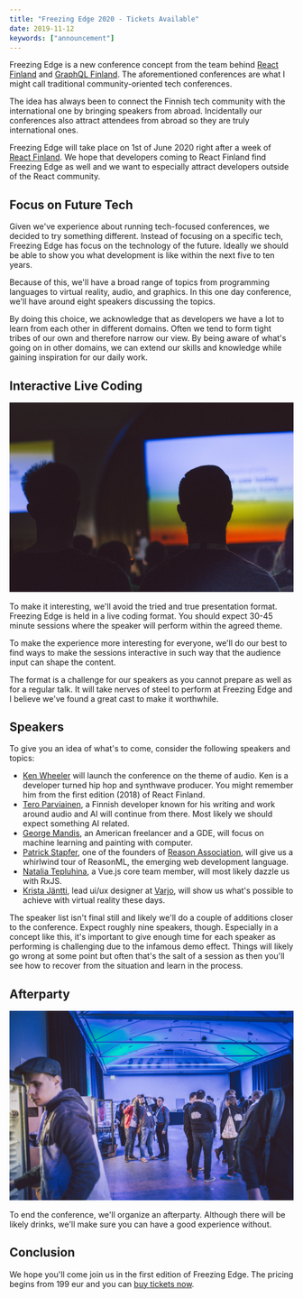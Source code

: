 ```yaml
---
title: "Freezing Edge 2020 - Tickets Available"
date: 2019-11-12
keywords: ["announcement"]
---
```


Freezing Edge is a new conference concept from the team behind [React Finland](https://react-finland.fi) and [GraphQL Finland](https://graphql-finland.fi). The aforementioned conferences are what I might call traditional community-oriented tech conferences.

The idea has always been to connect the Finnish tech community with the international one by bringing speakers from abroad. Incidentally our conferences also attract attendees from abroad so they are truly international ones.

Freezing Edge will take place on 1st of June 2020 right after a week of [React Finland](https://react-finland.fi). We hope that developers coming to React Finland find Freezing Edge as well and we want to especially attract developers outside of the React community.

## Focus on Future Tech

Given we've experience about running tech-focused conferences, we decided to try something different. Instead of focusing on a specific tech, Freezing Edge has focus on the technology of the future. Ideally we should be able to show you what development is like within the next five to ten years.

Because of this, we'll have a broad range of topics from programming languages to virtual reality, audio, and graphics. In this one day conference, we'll have around eight speakers discussing the topics.

By doing this choice, we acknowledge that as developers we have a lot to learn from each other in different domains. Often we tend to form tight tribes of our own and therefore narrow our view. By being aware of what's going on in other domains, we can extend our skills and knowledge while gaining inspiration for our daily work.

## Interactive Live Coding

![React Finland 2019 by [Nick Tulinen](http://nicktulinen.com)](assets/img/conference.jpg)

To make it interesting, we'll avoid the tried and true presentation format. Freezing Edge is held in a live coding format. You should expect 30-45 minute sessions where the speaker will perform within the agreed theme.

To make the experience more interesting for everyone, we'll do our best to find ways to make the sessions interactive in such way that the audience input can shape the content.

The format is a challenge for our speakers as you cannot prepare as well as for a regular talk. It will take nerves of steel to perform at Freezing Edge and I believe we've found a great cast to make it worthwhile.

## Speakers

To give you an idea of what's to come, consider the following speakers and topics:

* [Ken Wheeler](/speakers/#ken-wheeler) will launch the conference on the theme of audio. Ken is a developer turned hip hop and synthwave producer. You might remember him from the first edition (2018) of React Finland.
* [Tero Parviainen](/speakers/#tero-parviainen), a Finnish developer known for his writing and work around audio and AI will continue from there. Most likely we should expect something AI related.
* [George Mandis](/speakers/#george-mandis), an American freelancer and a GDE, will focus on machine learning and painting with computer.
* [Patrick Stapfer](/speakers/#patrick-stapfer), one of the founders of [Reason Association](https://www.reason-association.org), will give us a whirlwind tour of ReasonML, the emerging web development language.
* [Natalia Tepluhina](/speakers/#natalia-tepluhina), a Vue.js core team member, will most likely dazzle us with RxJS.
* [Krista Jäntti](/speakers/#krista-j-ntti), lead ui/ux designer at [Varjo](https://varjo.com), will show us what's possible to achieve with virtual reality these days.

The speaker list isn't final still and likely we'll do a couple of additions closer to the conference. Expect roughly nine speakers, though. Especially in a concept like this, it's important to give enough time for each speaker as performing is challenging due to the infamous demo effect. Things will likely go wrong at some point but often that's the salt of a session as then you'll see how to recover from the situation and learn in the process.

## Afterparty

![At afterparty by [Nick Tulinen](http://nicktulinen.com)](assets/img/afterparty.jpg)

To end the conference, we'll organize an afterparty. Although there will be likely drinks, we'll make sure you can have a good experience without.

## Conclusion

We hope you'll come join us in the first edition of Freezing Edge. The pricing begins from 199 eur and you can [buy tickets now](https://fienta.com/freezing-edge-2020?dc887244cff3ca32249a722f217ad0d6).
